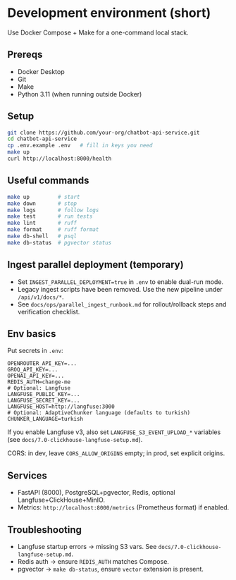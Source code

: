 # Development environment (short)

Use Docker Compose + Make for a one-command local stack.

## Prereqs

- Docker Desktop
- Git
- Make
- Python 3.11 (when running outside Docker)

## Setup

```bash
git clone https://github.com/your-org/chatbot-api-service.git
cd chatbot-api-service
cp .env.example .env   # fill in keys you need
make up
curl http://localhost:8000/health
```

## Useful commands

```bash
make up         # start
make down       # stop
make logs       # follow logs
make test       # run tests
make lint       # ruff
make format     # ruff format
make db-shell   # psql
make db-status  # pgvector status
```

## Ingest parallel deployment (temporary)

- Set `INGEST_PARALLEL_DEPLOYMENT=true` in `.env` to enable dual-run mode.
- Legacy ingest scripts have been removed. Use the new pipeline under `/api/v1/docs/*`.
- See `docs/ops/parallel_ingest_runbook.md` for rollout/rollback steps and verification checklist.

## Env basics

Put secrets in `.env`:

```env
OPENROUTER_API_KEY=...
GROQ_API_KEY=...
OPENAI_API_KEY=...
REDIS_AUTH=change-me
# Optional: Langfuse
LANGFUSE_PUBLIC_KEY=...
LANGFUSE_SECRET_KEY=...
LANGFUSE_HOST=http://langfuse:3000
# Optional: AdaptiveChunker language (defaults to turkish)
CHUNKER_LANGUAGE=turkish
```

If you enable Langfuse v3, also set `LANGFUSE_S3_EVENT_UPLOAD_*` variables (see `docs/7.0-clickhouse-langfuse-setup.md`).

CORS: in dev, leave `CORS_ALLOW_ORIGINS` empty; in prod, set explicit origins.

## Services

- FastAPI (8000), PostgreSQL+pgvector, Redis, optional Langfuse+ClickHouse+MinIO.
- Metrics: `http://localhost:8000/metrics` (Prometheus format) if enabled.

## Troubleshooting

- Langfuse startup errors → missing S3 vars. See `docs/7.0-clickhouse-langfuse-setup.md`.
- Redis auth → ensure `REDIS_AUTH` matches Compose.
- pgvector → `make db-status`, ensure `vector` extension is present.
